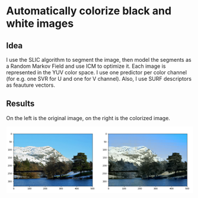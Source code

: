 # Automatically colorize black and white images

## Idea
I use the SLIC algorithm to segment the image, then model the segments as a Random Markov Field and use ICM to optimize it. Each image is represented in the YUV color space. I use one predictor per color channel (for e.g. one SVR for U and one for V channel). Also, I use SURF descriptors as feauture vectors.

## Results

On the left is the original image, on the right is the colorized image.

<img src="img/result.png">
